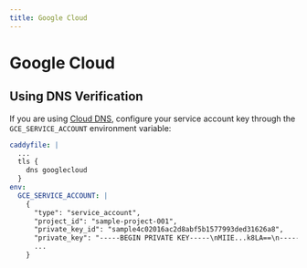 ```yaml
---
title: Google Cloud
---
```


# Google Cloud


## Using DNS Verification

If you are using [Cloud DNS](https://cloud.google.com/dns/), configure your service account key through the `GCE_SERVICE_ACCOUNT` environment variable:

```yaml
caddyfile: |
  ...
  tls {
    dns googlecloud
  }
env:
  GCE_SERVICE_ACCOUNT: |
    {
      "type": "service_account",
      "project_id": "sample-project-001",
      "private_key_id": "sample4c02016ac2d8abf5b1577993ded31626a8",
      "private_key": "-----BEGIN PRIVATE KEY-----\nMIIE...k8LA==\n-----END PRIVATE KEY-----\n",
      ...
    }
```
